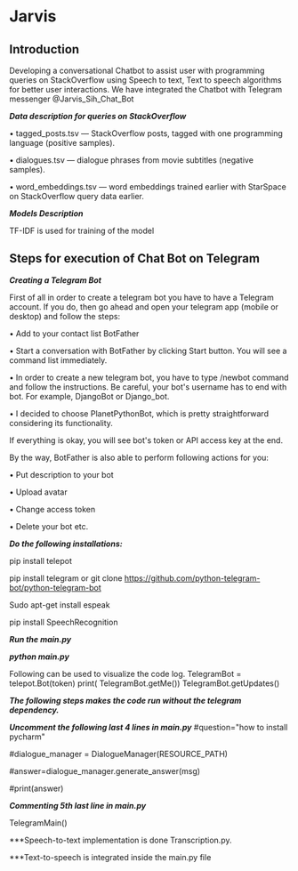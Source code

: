 # Jarvis
## Introduction 

Developing a conversational Chatbot to assist user with programming queries on StackOverflow using Speech to text, Text to speech algorithms for better user interactions.
 We have integrated the Chatbot with Telegram messenger @Jarvis_Sih_Chat_Bot

***Data description for queries on StackOverflow***

•	tagged_posts.tsv — StackOverflow posts, tagged with one programming language (positive samples).

•	dialogues.tsv — dialogue phrases from movie subtitles (negative samples).

•	word_embeddings.tsv — word embeddings trained earlier with StarSpace on StackOverflow query data earlier.


***Models Description***

TF-IDF is used for training of the model

## Steps for execution of Chat Bot on Telegram ##

***Creating a Telegram Bot***

First of all in order to create a telegram bot you have to have a Telegram account. If you do, then go ahead and open your telegram app (mobile or desktop) and follow the steps:

•	Add to your contact list BotFather

•	Start a conversation with BotFather by clicking Start button. You will see a command list immediately.

•	In order to create a new telegram bot, you have to type /newbot command and follow the instructions. Be careful, your bot's username has to end with bot. For example, DjangoBot or Django_bot.

•	I decided to choose PlanetPythonBot, which is pretty straightforward considering its functionality.
  
If everything is okay, you will see bot's token or API access key at the end.
 
By the way, BotFather is also able to perform following actions for you:

•	Put description to your bot

•	Upload avatar

•	Change access token

•	Delete your bot etc.


***Do the following installations:***

pip install telepot

pip install telegram or git clone https://github.com/python-telegram-bot/python-telegram-bot 

Sudo apt-get install espeak

pip install SpeechRecognition

***Run the main.py***

***python main.py***

Following can be used to visualize the code  log.
TelegramBot = telepot.Bot(token)
print( TelegramBot.getMe()) 
TelegramBot.getUpdates()

***The following steps makes the code run without the telegram dependency.***

***Uncomment the following last 4 lines in main.py***
#question="how to install pycharm"

#dialogue_manager = DialogueManager(RESOURCE_PATH)

#answer=dialogue_manager.generate_answer(msg)

#print(answer)

***Commenting 5th last line in main.py***

 TelegramMain()
 

***Speech-to-text implementation is done Transcription.py.

***Text-to-speech is integrated inside the main.py file



